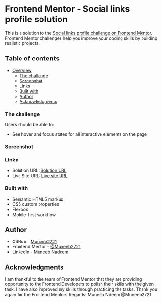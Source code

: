 # Frontend Mentor - Social links profile solution

This is a solution to the [Social links profile challenge on Frontend Mentor](https://www.frontendmentor.io/challenges/social-links-profile-UG32l9m6dQ). Frontend Mentor challenges help you improve your coding skills by building realistic projects. 

## Table of contents

- [Overview](#overview)
  - [The challenge](#the-challenge)
  - [Screenshot](#screenshot)
  - [Links](#links)
  - [Built with](#built-with)
  - [Author](#author)
  - [Acknowledgments](#acknowledgments)


### The challenge

Users should be able to:

- See hover and focus states for all interactive elements on the page

### Screenshot

[](/preview.jpg)

### Links

- Solution URL: [Solution URL](https://github.com/Muneeb2721/Social-Link-Profile.git)
- Live Site URL: [Live site URL](https://muneeb2721.github.io/Social-Link-Profile/)


### Built with

- Semantic HTML5 markup
- CSS custom properties
- Flexbox
- Mobile-first workflow

## Author

- GitHub - [Muneeb2721](https://github.com/Muneeb2721)
- Frontend Mentor - [@Muneeb2721](https://www.frontendmentor.io/profile/Muneeb2721)
- LinkedIn - [Muneeb Nadeem](https://www.linkedin.com/in/muneebnadeem/)


## Acknowledgments

I am thankful to the team of Frontend Mentor that they are providing opportunity to the Frontend Developers to polish their skills with the given task. I have also improved my skills through practicing the tasks.
Thank you again for the Frontend Mentors
Regards: Muneeb Ndeem
@Muneeb2721
